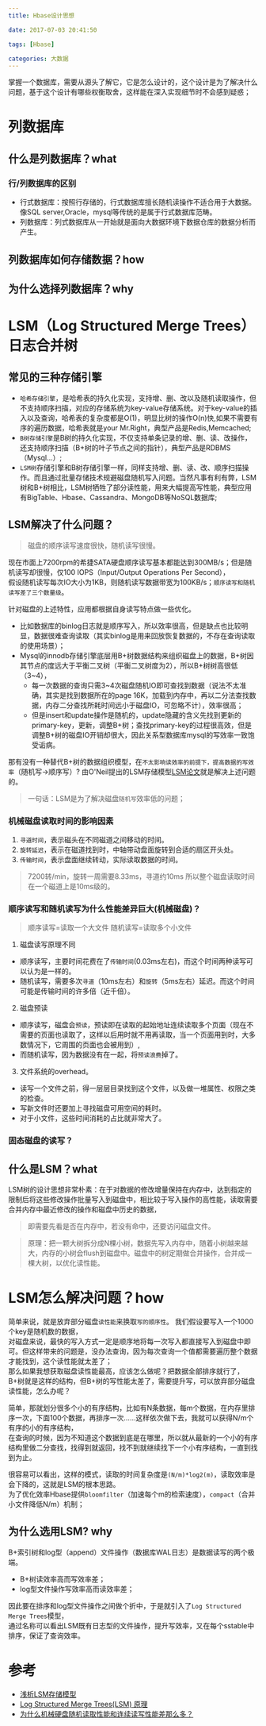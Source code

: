 ```yaml
---
title: Hbase设计思想

date: 2017-07-03 20:41:50

tags: [Hbase]

categories: 大数据
---
```


掌握一个数据库，需要从源头了解它，它是怎么设计的，这个设计是为了解决什么问题，基于这个设计有哪些权衡取舍，这样能在深入实现细节时不会感到疑惑；

<!-- more --> 

# 列数据库
## 什么是列数据库？what

### 行/列数据库的区别
* 行式数据库：按照行存储的，行式数据库擅长随机读操作不适合用于大数据。像SQL server,Oracle，mysql等传统的是属于行式数据库范畴。
* 列数据库：列式数据库从一开始就是面向大数据环境下数据仓库的数据分析而产生。

## 列数据库如何存储数据？how

## 为什么选择列数据库？why

# LSM（Log Structured Merge Trees）日志合并树

## 常见的三种存储引擎
* `哈希存储引擎`，是哈希表的持久化实现，支持增、删、改以及随机读取操作，但不支持顺序扫描，对应的存储系统为key-value存储系统。对于key-value的插入以及查询，哈希表的复杂度都是O(1)，明显比树的操作O(n)快,如果不需要有序的遍历数据，哈希表就是your Mr.Right，典型产品是Redis,Memcached;
* `B树存储引擎`是B树的持久化实现，不仅支持单条记录的增、删、读、改操作，还支持顺序扫描（B+树的叶子节点之间的指针），典型产品是RDBMS（Mysql...）;
* `LSM树`存储引擎和B树存储引擎一样，同样支持增、删、读、改、顺序扫描操作。而且通过批量存储技术规避磁盘随机写入问题。当然凡事有利有弊，LSM树和B+树相比，LSM树牺牲了部分读性能，用来大幅提高写性能，典型应用有BigTable、Hbase、Cassandra、MongoDB等NoSQL数据库;

## LSM解决了什么问题？
>磁盘的顺序读写速度很快，随机读写很慢。

现在市面上7200rpm的希捷SATA硬盘顺序读写基本都能达到300MB/s；但是随机读写却很慢，仅100 IOPS（Input/Output Operations Per Second），  
假设随机读写每次IO大小为1KB，则随机读写数据带宽为100KB/s；`顺序读写和随机读写差了三个数量级`。

针对磁盘的上述特性，应用都根据自身读写特点做一些优化。
* 比如数据库的binlog日志就是顺序写入，所以效率很高，但是缺点也比较明显，数据很难查询读取（其实binlog是用来回放恢复数据的，不存在查询读取的使用场景）；
* Mysql的innodb存储引擎底层用B+树数据结构来组织磁盘上的数据，B+树因其节点的度远大于平衡二叉树（平衡二叉树度为2），所以B+树树高很低（3~4），
    * 每一次数据的查询只需3~4次磁盘随机IO即可查找到数据（说法不太准确，其实是找到数据所在的page 16K，加载到内存中，再以二分法查找数据，内存二分查找所耗时间远小于磁盘IO，可忽略不计），效率很高；
    * 但是insert和update操作是随机的，update隐藏的含义先找到更新的primary-key，更新，调整B+树；查找primary-key的过程很高效，但是调整B+树的磁盘IO开销却很大，因此关系型数据库mysql的写效率一致饱受诟病。

那有没有一种替代B+树的数据组织模型，在`不太影响读效率的前提下，提高数据的写效率`（随机写->顺序写）?
由O'Neil提出的LSM存储模型[LSM论文](https://www.cs.umb.edu/~poneil/lsmtree.pdf)就是解决上述问题的。

>一句话：LSM是为了解决磁盘`随机写`效率低的问题；

### 机械磁盘读取时间的影响因素
1. `寻道时间`，表示磁头在不同磁道之间移动的时间。
2. `旋转延迟`，表示在磁道找到时，中轴带动盘面旋转到合适的扇区开头处。
3. `传输时间`，表示盘面继续转动，实际读取数据的时间。
>7200转/min，旋转一周需要8.33ms，寻道约10ms
所以整个磁盘读取时间在一个磁道上是10ms级的。

### 顺序读写和随机读写为什么性能差异巨大(机械磁盘)？
>顺序读写=读取一个大文件
>随机读写=读取多个小文件
1. 磁盘读写原理不同 
* 顺序读写，主要时间花费在了`传输时间`(0.03ms左右)，而这个时间两种读写可以认为是一样的。
* 随机读写，需要多次`寻道`（10ms左右）和`旋转`（5ms左右）延迟。而这个时间可能是传输时间的许多倍（近千倍）。
2. 磁盘预读 
* 顺序读写，磁盘会`预读`，预读即在读取的起始地址连续读取多个页面（现在不需要的页面也读取了，这样以后用时就不用再读取，当一个页面用到时，大多数情况下，它周围的页面也会被用到）,
* 而随机读写，因为数据没有在一起，将`预读浪费`掉了。
3. 文件系统的overhead。
* 读写一个文件之前，得一层层目录找到这个文件，以及做一堆属性、权限之类的检查。
* 写新文件时还要加上寻找磁盘可用空间的耗时。
* 对于小文件，这些时间消耗的占比就非常大了。

### 固态磁盘的读写？


## 什么是LSM？what
LSM树的设计思想非常朴素：在于对数据的修改增量保持在内存中，达到指定的限制后将这些修改操作批量写入到磁盘中，相比较于写入操作的高性能，读取需要合并内存中最近修改的操作和磁盘中历史的数据，
> 即需要先看是否在内存中，若没有命中，还要访问磁盘文件。

> 原理：把一颗大树拆分成N棵小树，数据先写入内存中，随着小树越来越大，内存的小树会flush到磁盘中。磁盘中的树定期做合并操作，合并成一棵大树，以优化读性能。

# LSM怎么解决问题？how
简单来说，就是放弃部分磁盘`读性能`来换取`写的顺序性`。
我们假设要写入一个1000个key是随机数的数据，  
对磁盘来说，最快的写入方式一定是顺序地将每一次写入都直接写入到磁盘中即可。但这样带来的问题是，没办法查询，因为每次查询一个值都需要遍历整个数据才能找到，这个读性能就太差了；  
那么如果我想获取磁盘读性能最高，应该怎么做呢？把数据全部排序就行了，B+树就是这样的结构，但B+树的写性能太差了，需要提升写，可以放弃部分磁盘读性能，怎么办呢？  

简单，那就划分很多个小的有序结构，比如有N条数据，每m个数据，在内存里排序一次，下面100个数据，再排序一次……这样依次做下去，我就可以获得N/m个有序的小的有序结构，  
在查询的时候，因为不知道这个数据到底是在哪里，所以就从最新的一个小的有序结构里做二分查找，找得到就返回，找不到就继续找下一个小有序结构，一直到找到为止。  

很容易可以看出，这样的模式，读取的时间复杂度是`(N/m)*log2(m)`，读取效率是会下降的，这就是LSM的根本思路。  
为了优化效率Hbase提供`bloomfilter`（加速每个m的检索速度），`compact`（合并小文件降低N/m）机制；

## 为什么选用LSM? why
B+索引树和log型（append）文件操作（数据库WAL日志）是数据读写的两个极端。  
* B+树读效率高而写效率差；
* log型文件操作写效率高而读效率差；

因此要在排序和log型文件操作之间做个折中，于是就引入了`Log Structured Merge Trees`模型，  
通过名称可以看出LSM既有日志型的文件操作，提升写效率，又在每个sstable中排序，保证了查询效率。

# 参考
* [浅析LSM存储模型](https://zhuanlan.zhihu.com/p/37193700)
* [Log Structured Merge Trees(LSM) 原理](https://www.open-open.com/lib/view/open1424916275249.html)
* [为什么机械硬盘随机读取性能和连续读写性能差那么多？](https://www.zhihu.com/question/48254780)

